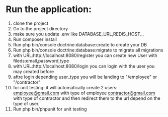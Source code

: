 
# Run the application:
  1. clone the project 
  2. Go to the project directory
  3. make sure you update .env like DATABASE_URL,REDIS_HOST...
  4. Run composer install
  5. Run php bin/console doctrine:database:create to create your DB
  6. Run php bin/console doctrine:database:migrate to migrate all migrations
  7. with URL:http://localhost:8080/register you can create new User with fileds:email,password,type 
  8. with URL:http://localhost:8080/login you can login with the user you may created before 
  9. aftre login depending user_type you will be landing to "/employee" or "/contractor"
  10. for unit testing: it will automatically create 2 users:
				employee@gmail.com with type of employee 
				contractor@gmail.com with type of contractor
  and then redirect them to the url depend on the type of user.
  11. Run php bin/phpunit  for unit testing
